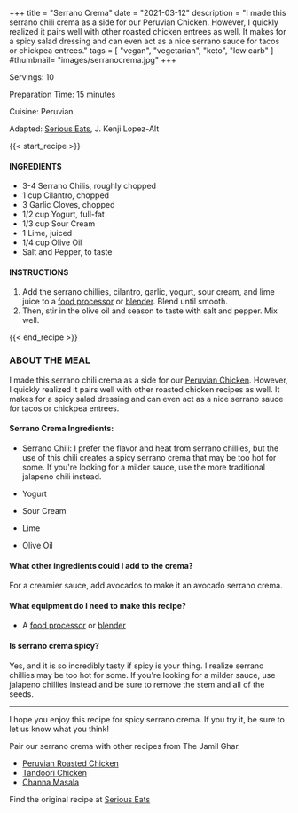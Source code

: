 +++
title = "Serrano Crema"
date = "2021-03-12"
description = "I made this serrano chili crema as a side for our Peruvian Chicken. However, I quickly realized it pairs well with other roasted chicken entrees as well. It makes for a spicy salad dressing and can even act as a nice serrano sauce for tacos or chickpea entrees."
tags = [
    "vegan",
    "vegetarian",
    "keto",
    "low carb"
]
#thumbnail= "images/serranocrema.jpg"
+++

Servings: 10 <!--more-->

Preparation Time: 15 minutes

Cuisine: Peruvian

Adapted: [Serious Eats](https://www.seriouseats.com/recipes/2017/07/peruvian-style-grilled-chicken-sandwiches-recipe.html), J. Kenji Lopez-Alt

{{< start_recipe >}}

#### INGREDIENTS 

* 3-4 Serrano Chilis, roughly chopped 
* 1 cup Cilantro, chopped 
* 3 Garlic Cloves, chopped 
* 1/2 cup Yogurt, full-fat 
* 1/3 cup Sour Cream 
* 1 Lime, juiced 
* 1/4 cup Olive Oil 
* Salt and Pepper, to taste
  
#### INSTRUCTIONS

1. Add the serrano chillies, cilantro, garlic, yogurt, sour cream, and lime juice to a [food processor](https://amzn.to/3vE4gs7) or [blender](https://amzn.to/2RqFDQM). Blend until smooth. 
2. Then, stir in the olive oil and season to taste with salt and pepper. Mix well. 

{{< end_recipe >}}

### ABOUT THE MEAL

I made this serrano chili crema as a side for our  [Peruvian Chicken](https://www.jamilghar.com/recipe/peruvian_chicken/). However, I quickly realized it pairs well with other roasted chicken recipes as well. It makes for a spicy salad dressing and can even act as a nice serrano sauce for tacos or chickpea entrees.

#### Serrano Crema Ingredients: 

* Serrano Chili: I prefer the flavor and heat from serrano chillies, but the use of this chili creates a spicy serrano crema that may be too hot for some. If you're looking for a milder sauce, use the more traditional jalapeno chili instead. 

* Yogurt

* Sour Cream 

* Lime 

* Olive Oil

#### What other ingredients could I add to the crema? 

For a creamier sauce, add avocados to make it an avocado serrano crema.  

#### What equipment do I need to make this recipe?

* A [food processor](https://amzn.to/3vE4gs7) or [blender](https://amzn.to/2RqFDQM) 

#### Is serrano crema spicy? 

Yes, and it is so incredibly tasty if spicy is your thing. I realize serrano chillies may be too hot for some. If you're looking for a milder sauce, use jalapeno chillies instead and be sure to remove the stem and all of the seeds. 
  
----

I hope you enjoy this recipe for spicy serrano crema. If you try it, be sure to let us know what you think!

Pair our serrano crema with other recipes from The Jamil Ghar. 

* [Peruvian Roasted Chicken](https://www.jamilghar.com/recipe/peruvian_chicken/)
* [Tandoori Chicken](https://www.jamilghar.com/recipe/tandoori_chicken/)
* [Channa Masala](https://www.jamilghar.com/recipe/chana_masala/)

Find the original recipe at [Serious Eats](https://www.seriouseats.com/recipes/2017/07/peruvian-style-grilled-chicken-sandwiches-recipe.html)
